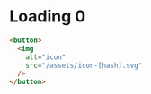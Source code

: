 # Loading 0
```html
<button>
  <img
    alt="icon"
    src="/assets/icon-[hash].svg"
  />
</button>
```


